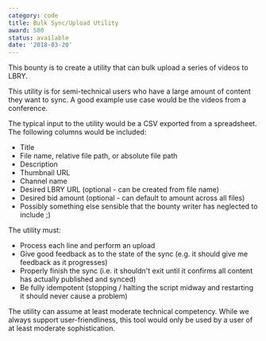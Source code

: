 ```yaml
---
category: code
title: Bulk Sync/Upload Utility
award: 500
status: available
date: '2018-03-20'
---
```


This bounty is to create a utility that can bulk upload a series of videos to LBRY.

This utility is for semi-technical users who have a large amount of content they want to sync. A good example use case would be the videos from a conference.

The typical input to the utility would be a CSV exported from a spreadsheet. The following columns would be included:

- Title
- File name, relative file path, or absolute file path
- Description
- Thumbnail URL
- Channel name
- Desired LBRY URL (optional - can be created from file name)
- Desired bid amount (optional - can default to amount across all files)
- Possibly something else sensible that the bounty writer has neglected to include ;)

The utility must:

- Process each line and perform an upload
- Give good feedback as to the state of the sync (e.g. it should give me feedback as it progresses)
- Properly finish the sync (i.e. it shouldn't exit until it confirms all content has actually published and synced)
- Be fully idempotent (stopping / halting the script midway and restarting it should never cause a problem)

The utility can assume at least moderate technical competency. While we always support user-friendliness, this tool would only be used by a user of at least moderate sophistication.
